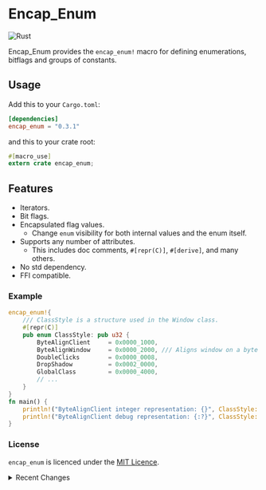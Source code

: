 # Encap_Enum
![Rust](https://github.com/Razordor/encap_enum/workflows/Rust/badge.svg)

Encap_Enum provides the `encap_enum!` macro for defining enumerations, bitflags and groups of constants.

## Usage
Add this to your `Cargo.toml`:
```toml
[dependencies]
encap_enum = "0.3.1"
```
and this to your crate root:
```rust
#[macro_use]
extern crate encap_enum;
```

## Features
- Iterators.
- Bit flags.
- Encapsulated flag values.
  - Change `enum` visibility for both internal values and the enum itself.
- Supports any number of attributes.
  - This includes doc comments, `#[repr(C)]`, `#[derive]`, and many others.
- No std dependency.
- FFI compatible.

### Example
```rust
encap_enum!{
    /// ClassStyle is a structure used in the Window class.
    #[repr(C)]
    pub enum ClassStyle: pub u32 {
        ByteAlignClient     = 0x0000_1000,
        ByteAlignWindow     = 0x0000_2000, /// Aligns window on a byte boundary.
        DoubleClicks        = 0x0000_0008,
        DropShadow          = 0x0002_0000,
        GlobalClass         = 0x0000_4000,
        // ...
    }
}
fn main() {
    println!("ByteAlignClient integer representation: {}", ClassStyle::ByteAlignClient.raw);
    println!("ByteAlignClient debug representation: {:?}", ClassStyle::ByteAlignClient);
}
```

### License
`encap_enum` is licenced under the [MIT Licence](https://github.com/Razordor/encap_enum/blob/master/LICENSE).

<details closed>
<summary>Recent Changes</summary>

* fixed incorrect documentation.

</details>
